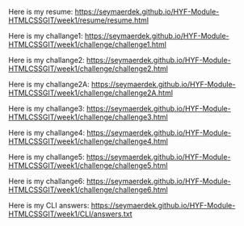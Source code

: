 Here is my resume:
https://seymaerdek.github.io/HYF-Module-HTMLCSSGIT/week1/resume/resume.html

Here is my challange1:
https://seymaerdek.github.io/HYF-Module-HTMLCSSGIT/week1/challenge/challenge1.html

Here is my challange2:
https://seymaerdek.github.io/HYF-Module-HTMLCSSGIT/week1/challenge/challenge2.html


Here is my challange2A:
https://seymaerdek.github.io/HYF-Module-HTMLCSSGIT/week1/challenge/challenge2A.html


Here is my challange3:
https://seymaerdek.github.io/HYF-Module-HTMLCSSGIT/week1/challenge/challenge3.html


Here is my challange4:
https://seymaerdek.github.io/HYF-Module-HTMLCSSGIT/week1/challenge/challenge4.html


Here is my challange5:
https://seymaerdek.github.io/HYF-Module-HTMLCSSGIT/week1/challenge/challenge5.html

Here is my challange6:
https://seymaerdek.github.io/HYF-Module-HTMLCSSGIT/week1/challenge/challenge6.html

Here is my CLI answers:
https://seymaerdek.github.io/HYF-Module-HTMLCSSGIT/week1/CLI/answers.txt
